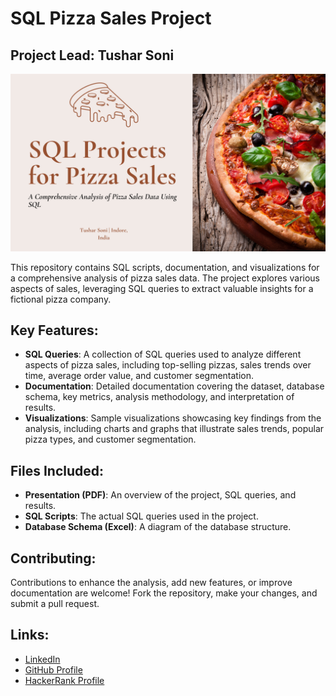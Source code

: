 # SQL Pizza Sales Project

## Project Lead: Tushar Soni
![image](https://github.com/Tusharsoni69/SQL-Pizza-Sales-Project/blob/main/first_slide.png)

This repository contains SQL scripts, documentation, and visualizations for a comprehensive analysis of pizza sales data. The project explores various aspects of sales, leveraging SQL queries to extract valuable insights for a fictional pizza company.

## Key Features:
- **SQL Queries**: A collection of SQL queries used to analyze different aspects of pizza sales, including top-selling pizzas, sales trends over time, average order value, and customer segmentation.
- **Documentation**: Detailed documentation covering the dataset, database schema, key metrics, analysis methodology, and interpretation of results.
- **Visualizations**: Sample visualizations showcasing key findings from the analysis, including charts and graphs that illustrate sales trends, popular pizza types, and customer segmentation.

## Files Included:
- **Presentation (PDF)**: An overview of the project, SQL queries, and results.
- **SQL Scripts**: The actual SQL queries used in the project.
- **Database Schema (Excel)**: A diagram of the database structure.

## Contributing:
Contributions to enhance the analysis, add new features, or improve documentation are welcome! Fork the repository, make your changes, and submit a pull request.

## Links:
- [LinkedIn](https://www.linkedin.com/in/tusharsoni2024/)
- [GitHub Profile](https://github.com/Tusharsoni69)
- [HackerRank Profile](https://www.hackerrank.com/tushar_2800)
